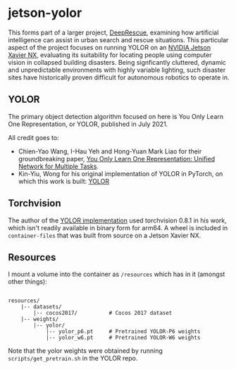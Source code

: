 # jetson-yolor

This forms part of a larger project, [DeepRescue](https://github.com/ewth/DeepRescue), examining how artificial intelligence can assist in urban search and rescue situations.
This particular aspect of the project focuses on running YOLOR on an [NVIDIA Jetson Xavier NX](https://developer.nvidia.com/embedded/jetson-xavier-nx-devkit), evaluating its suitability for locating people using computer vision in collapsed building disasters. Being signficantly cluttered, dynamic and unpredictable environments with highly variable lighting, such disaster sites have historically proven difficult for autonomous robotics to operate in.

## YOLOR

The primary object detection algorithm focused on here is You Only Learn One Representation, or YOLOR, published in July 2021.

All credit goes to:
- Chien-Yao Wang, I-Hau Yeh and Hong-Yuan Mark Liao for their groundbreaking paper, [You Only Learn One Representation: Unified Network for Multiple Tasks](https://arxiv.org/abs/2105.04206).
- Kin-Yiu, Wong for his original implementation of YOLOR in PyTorch, on which this work is built: [YOLOR](https://github.com/WongKinYiu/yolor)

## Torchvision

The author of the [YOLOR implementation](https://github.com/WongKinYiu/yolor) used torchvision 0.8.1 in his work, which isn't readily available in binary form for arm64.
A wheel is included in `container-files` that was built from source on a Jetson Xavier NX.

## Resources

I mount a volume into the container as `/resources` which has in it (amongst other things):

```text

resources/
    |-- datasets/
        |-- cocos2017/          # Cocos 2017 dataset
    |-- weights/
        |-- yolor/
            |-- yolor_p6.pt     # Pretrained YOLOR-P6 weights
            |-- yolor_w6.pt     # Pretrained YOLOR-W6 weights

```

Note that the yolor weights were obtained by running `scripts/get_pretrain.sh` in the YOLOR repo.